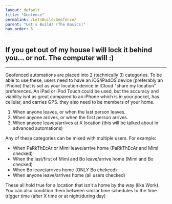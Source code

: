 ```yaml
---
layout: default
title: "Geofence"
permalink: /LetsBuild/Geofence/
parent: "Let's Build! (The Basics)"
nav_order: 5
---
```

## If you get out of my house I will lock it behind you... or not. The computer will :)
---

Geofenced automations are placed into 2 (technically 3) categories. To be able to use these, users need to have an iOS/iPadOS device (preferably an iPhone) that is set as your location device in iCloud "share my location" preferences. An iPad or iPod Touch could be used, but the accuracy and viability isnt as great compared to an iPhone which is in your pocket, has cellular, and carries GPS. they also need to be members of your home.
1. When anyone leaves, or when the last person leaves.
2. When anyone arrives, or when the first person arrives.
3. When anyone leaves/arrives at X location (this will be talked about in advanced automations)

Any of these categories can be mixed with multiple users. For example:

- When PaRkThEcAr or Mimi leave/arrive home (PaRkThEcAr and Mimi checked)
- When the last/first of Mimi and Bo leave/arrive home (Mimi and Bo checked)
- When Bo leave/arrives home (ONLY Bo chekced)
- When anyone leave/arrives home (all users checked)

These all hold true for a location that isn't a home by the way (like Work). You can also condition them between similar time schedules to the time trigger time (after X time or at night/during day)
